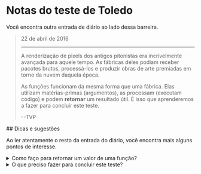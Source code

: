# Notas do teste de Toledo

Você encontra outra entrada de diário ao lado dessa barreira.

<blockquote>
22 de abril de 2016
<hr/>
<p>
A renderização de pixels dos antigos pitonistas era incrivelmente avançada para aquele tempo. As fábricas deles podiam receber pacotes brutos, processá-los e produzir obras de arte premiadas em torno da nuvem daquela época.
</p>
<p>
As funções funcionam da mesma forma que uma fábrica. Elas utilizam matérias-primas (argumentos), as processam (executam código) e podem <b>retornar</b> um resultado útil. É isso que aprenderemos a fazer para concluir este teste.
</p>
<p>
--TVP
</p>
</blockquote>
## Dicas e sugestões

Ao ler atentamente o resto da entrada do diário, você encontra mais alguns pontos de interesse.

<details>
<summary>Como faço para retornar um valor de uma função?</summary>
Muitas vezes, depois que sua função é executada, você vai querer devolver algum tipo de resultado para o autor da chamada de sua função. Para isso, usamos a palavra-chave `return`. Vamos usar nossa função anterior `hail_friend` como ponto de partida.  Desta vez, em vez de imprimir a mensagem imediatamente, vamos usar `return` a partir da nossa função. Isso permitirá que o autor da chamada de nossa função armazene esse valor em uma variável e faça o que quiser com o resultado.

```python
def hail_friend(name):
    message = f"Hail, {name}!"
    return message

greeting_one = hail_friend("Edward")
greeting_two = hail_friend("Alphonse")

print(greeting_one)
print(greeting_two)
```

Isso é muito semelhante a outro código de função que vimos, mas agora a linha final de código em nossa função usa a palavra-chave `return` para enviar o resultado de nosso código de função de volta para o autor da chamada.

</details>
<details>
<summary>O que preciso fazer para concluir este teste?</summary>
Abra (ou recrie, se necessário) um arquivo chamado `functions.py` na sua pasta de código localizada aqui:

```bash
<%= env.TQ_PYTHON_CODE_PATH.value %>
```

Nesse arquivo, você precisará __declarar uma função__ chamada `add_numbers` que usa dois argumentos. Esses argumentos serão números inteiros que sua função deve adicionar. Se você não encontrou um código Python para adicionar números juntos, veja como você faria isso:

```python
result_sum = first_number + second_number
```

Consulte o restante deste guia para obter ajuda sobre como declarar uma função que usa argumentos e retorna um resultado. Depois de adicionar uma função `functions.py` à chamada `add_numbers` que está funcionando conforme prescrito, clique no botão *HACK* para enviar seu trabalho!

</details>
